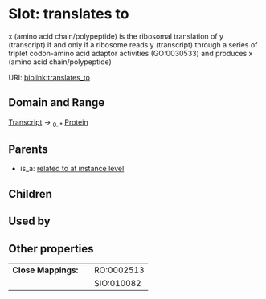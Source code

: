 
# Slot: translates to


x (amino acid chain/polypeptide) is the ribosomal translation of y (transcript) if and only if a ribosome reads y (transcript) through a series of triplet codon-amino acid adaptor activities (GO:0030533) and produces x (amino acid chain/polypeptide)

URI: [biolink:translates_to](https://w3id.org/biolink/vocab/translates_to)


## Domain and Range

[Transcript](Transcript.md) &#8594;  <sub>0..\*</sub> [Protein](Protein.md)

## Parents

 *  is_a: [related to at instance level](related_to_at_instance_level.md)

## Children


## Used by


## Other properties

|  |  |  |
| --- | --- | --- |
| **Close Mappings:** | | RO:0002513 |
|  | | SIO:010082 |

